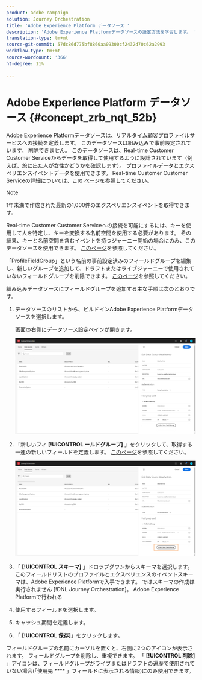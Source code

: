 ```yaml
---
product: adobe campaign
solution: Journey Orchestration
title: 'Adobe Experience Platform データソース '
description: 'Adobe Experience Platformデータソースの設定方法を学習します。 '
translation-type: tm+mt
source-git-commit: 57dc86d775bf8860aa09300cf2432d70c62a2993
workflow-type: tm+mt
source-wordcount: '366'
ht-degree: 11%

---
```



# Adobe Experience Platform データソース {#concept_zrb_nqt_52b}

Adobe Experience Platformデータソースは、リアルタイム顧客プロファイルサービスへの接続を定義します。 このデータソースは組み込みで事前設定されています。 削除できません。 このデータソースは、Real-time Customer Customer Serviceからデータを取得して使用するように設計されています（例えば、旅に出た人が女性かどうかを確認します）。 プロファイルデータとエクスペリエンスイベントデータを使用できます。 Real-time Customer Customer Serviceの詳細については、この [ページを参照してください](https://docs.adobe.com/content/help/ja-JP/experience-platform/profile/home.html)。

>[!NOTE]
>
>1年未満で作成された最新の1,000件のエクスペリエンスイベントを取得できます。

Real-time Customer Customer Serviceへの接続を可能にするには、キーを使用して人を特定し、キーを変換する名前空間を使用する必要があります。 その結果、キーと名前空間を含むイベントを持つジャーニー開始の場合にのみ、このデータソースを使用できます。 [このページ](../building-journeys/journey.md)を参照してください。

「ProfileFieldGroup」という名前の事前設定済みのフィールドグループを編集し、新しいグループを追加して、ドラフトまたはライブジャーニーで使用されていないフィールドグループを削除できます。 [このページ](../datasource/field-groups.md)を参照してください。

組み込みデータソースにフィールドグループを追加する主な手順は次のとおりです。

1. データソースのリストから、ビルドインAdobe Experience Platformデータソースを選択します。

   画面の右側にデータソース設定ペインが開きます。

   ![](../assets/journey23.png)

1. 「新しいフィ **[!UICONTROL ールドグループ]** 」をクリックして、取得する一連の新しいフィールドを定義します。 [このページ](../datasource/field-groups.md)を参照してください。

   ![](../assets/journey24.png)

1. 「 **[!UICONTROL スキーマ]** 」ドロップダウンからスキーマを選択します。 このフィールドリストのプロファイルとエクスペリエンスのイベントスキーマは、Adobe Experience Platformで入手できます。 ではスキーマの作成は実行されません [!DNL Journey Orchestration]。 Adobe Experience Platformで行われる
1. 使用するフィールドを選択します。
1. キャッシュ期間を定義します。
1. 「 **[!UICONTROL 保存]**」をクリックします。

フィールドグループの名前にカーソルを置くと、右側に2つのアイコンが表示されます。 フィールドグループを削除し、重複できます。 「 **[!UICONTROL 削除]** 」アイコンは、フィールドグループがライブまたはドラフトの遍歴で使用されていない場合(「使用先 **** 」フィールドに表示される情報)にのみ使用できます。
